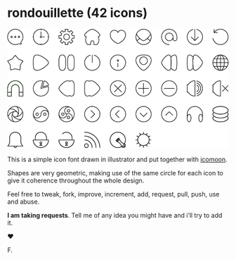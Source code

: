 # **rondouillette** (42 icons)

![Sample from font](sample_font.png)

This is a simple icon font drawn in illustrator and put together with [icomoon](http://icomoon.io/app/).

Shapes are very geometric, making use of the same circle for each icon to give it coherence throughout the whole design.

Feel free to tweak, fork, improve, increment, add, request, pull, push, use and abuse.

**I am taking requests**. Tell me of any idea you might have and i’ll try to add it.

♥

F.
